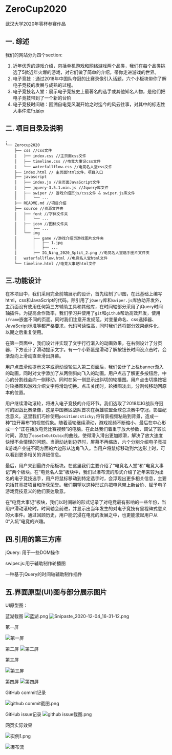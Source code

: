 # ZeroCup2020
武汉大学2020年零杯参赛作品

## 一. 综述

我们的网站分为四个section:

1. 近年优秀的游戏介绍，包括单机游戏和网络游戏两个品类，我们在每个品类挑选了5款近年火爆的游戏，对它们做了简单的介绍，带你走进游戏的世界。
2. 电子竞技：通过2018年中国队夺冠的比赛录像引入话题，六个小板块带你了解电子竞技的发展与成熟的过程。
3. 电子竞技名人堂：展示电子竞技史上最著名的选手或其他知名人物，是他们把电子竞技带到了一个新的台阶
4. 电子竞技时间轴：回溯自电竞风潮开始之时迄今的风云往事，对其中的标志性大事件进行展示

## 二. 项目目录及说明

```shell
.
└── Zerocup2020 
    ├── css //css文件
    │   ├── index.css //主页面css文件
    │   ├── timeline.css //电竞大事记css文件
    │   └── waterfallflow.css //电竞名人堂css文件
    ├── index.html // 主页面html文件，项目入口
    ├── javascript
    │   ├── index.js //主页面JavaScript文件
    │   ├── jquery-3.5.1.min.js //Jquery库文件
    │   ├── swiper // 游戏介绍页js/css文件 & swiper.js库文件
    │   │   └── ...
    ├── README.md //项目介绍
    ├── source //资源文件夹
    │   ├── font //字体文件夹
    │   │   └── ...
    │   ├── icon //图标文件夹
    │   │   ├── ...
    │   └── img
    │       ├── game //游戏介绍页游戏图片文件夹
    │       │   ├── 1.jpg
    │       │   ├── ...
    │       ├── IG_Ning_2020_Split_2.png //电竞名人堂选手图片文件夹
    │   waterfallflow.html //电竞名人堂html文件
    └──	timeline.html //电竞大事记html文件
```

## 三.功能设计

​	在本项目中，我们采用完全前端展示的设计，首先绘制了UI图，在此基础上编写html，css和JavaScript的代码。除引用了``jQuery``库和``swiper.js``库协助开发外，主页面没有使用任何第三方辅助工具和其他库，在时间轴部分采用了jQuery时间轴插件。为提高合作效率，我们学习并使用了``git``和``github``帮助高效开发，使用``iframe``嵌套不同的页面。同时我们注意开发规范，对变量命名、css选择器、JavaScript标准等都严格要求，代码可读性高，同时我们还将部分效果组件化，以期之后重复使用。

​	在第一页面中，我们设计并实现了文字行行渐入的动画效果，在右侧设计了分页器，下方设计了滑动提示文字。有一个小彩蛋是滑动了解按钮长时间没点击时，会渐渐向上滑动直至滑出屏幕。

​	用户点击滑动提示文字或滑动滚轮进入第二页面后，我们设计了上栏banner渐入的动画，同时对文字添加了从两侧斜向飞入的动画。用户点击了解更多按钮后，中心的分割线会向一侧移动，同时在另一侧显示出斜切的轮播图。用户点击切换按钮时轮播图和游戏介绍文字将滑动切换。点击关闭时，轮播图淡出，分割线移动回原本的位置。

​	用户继续滑动滚轮，将进入电子竞技的介绍环节。我们选取了2018年IG战队夺冠时的团战比赛录像，这是中国赛区战队首次在英雄联盟全球总决赛中夺冠，彰显纪念意义。这里我们巧妙使用``position:sticky;``将背景视频粘贴到背景，造成一种“拉开幕布”的视觉假象。随着滚轮继续滑动，游戏视频不断缩小，最后在中心形成一个“正在播放电竞比赛视频”的电脑。在此处我们着重于放大参数，调试了较长时间，添加了``easeInOutCubic``的曲线，使得滑入滑出更加顺滑，解决了放大速度快慢不合情理的问题。当滑动达到边界时，屏幕不再缩放，六个分别介绍电子竞技&游戏产业链不同方面的六边形从边角飞入。当用户将鼠标移动到六边形上时，可以看到更多相关的详细信息。

​	最后，用户来到最终介绍板块。在这里我们主要介绍了“电竞名人堂”和“电竞大事记”两个板块。在“电竞名人堂”板块中，我们以瀑布流的形式介绍了近年来较为出名的电子竞技选手，用户将鼠标移动到特定选手时，会浮现出更多相关信息，主要包括其竞技项目和所获荣誉。我们期望以这种形式向把电竞带上新台阶、赋予电子游戏竞技意义的他们表达敬意。

​	在“电竞大事记”板块，我们以时间轴的形式记录了对电竞最有影响的一些年份，当用户滑动滚轮时，时间轴会前进，并显示出当年发生的对电子竞技有里程碑式意义的大事件。通过回顾历史，用户能沉浸在电竞的发展之中，也更能激起用户从0“入坑”电竞的兴趣。



## 四.引用的第三方库

jQuery: 用于一些DOM操作

swiper.js:用于辅助制作轮播图

一种基于jQuery的时间轴辅助制作插件

## 五.界面原型(UI)图与部分展示图片

UI原型图：

蓝湖截图
![蓝湖.png](https://i.loli.net/2020/12/04/4ZRj8Xdg3Fw7QAD.png)
![Snipaste_2020-12-04_16-31-12.png](https://i.loli.net/2020/12/04/MN5w7iIez8ZLQGF.png)

第一屏

![第一屏](https://alipic.lanhuapp.com/xdd4843d81-08a9-425a-af3f-9e445c53958b?x-oss-process=image/quality,q_lossless/format,webp)

第二屏
![第二屏](https://alipic.lanhuapp.com/xd1dbcd093-8ee1-4735-8153-32c93410a85f?x-oss-process=image/quality,q_lossless/format,webp)

第三屏

![第三屏](https://alipic.lanhuapp.com/xd9466595a-f880-4ce2-a9cb-abdca8c1d40b?x-oss-process=image/quality,q_lossless/format,webp)

第四屏
![第四屏](https://alipic.lanhuapp.com/xd24e66adb-b9f4-4a0b-9387-8c21472254c4?x-oss-process=image/quality,q_lossless/format,webp)

GitHub commit记录

![github commit截图.png](https://i.loli.net/2020/12/04/iEVD2yU1n8Y49Ms.png)

GitHub issue记录
![github issue截图.png](https://i.loli.net/2020/12/04/JgzXHICmtanYbG3.png)

网页实际效果

![实例1.png](https://i.loli.net/2020/12/04/lLmne79yqAJrQPX.png)

![瀑布流](https://i.loli.net/2020/12/04/pxg6ak7v5KyidVO.png)